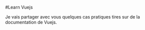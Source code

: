 #Learn Vuejs

Je vais partager avec vous quelques cas pratiques tires sur de la documentation de Vuejs.

